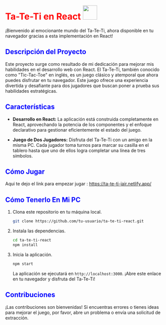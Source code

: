 # <span style="color:red">Ta-Te-Ti en React <img src="https://cdn4.iconfinder.com/data/icons/logos-3/600/React.js_logo-512.png" style="width:45px;"></span>

¡Bienvenido al emocionante mundo del Ta-Te-Ti, ahora disponible en tu navegador gracias a esta implementación en React!

## <span style="color:blue">Descripción del Proyecto</span>

Este proyecto surge como resultado de mi dedicación para mejorar mis habilidades en el desarrollo web con React. El Ta-Te-Ti, también conocido como "Tic-Tac-Toe" en inglés, es un juego clásico y atemporal que ahora puedes disfrutar en tu navegador. Este juego ofrece una experiencia divertida y desafiante para dos jugadores que buscan poner a prueba sus habilidades estratégicas.

## <span style="color:blue">Características</span>

- **Desarrollo en React:** La aplicación está construida completamente en React, aprovechando la potencia de los componentes y el enfoque declarativo para gestionar eficientemente el estado del juego.

- **Juego de Dos Jugadores:** Disfruta del Ta-Te-Ti con un amigo en la misma PC. Cada jugador toma turnos para marcar su casilla en el tablero hasta que uno de ellos logra completar una línea de tres símbolos.

## <span style="color:blue">Cómo Jugar</span>

Aqui te dejo el link para empezar jugar : https://ta-te-ti-jair.netlify.app/

## <span style="color:blue">Cómo Tenerlo En Mi PC</span>

1. Clona este repositorio en tu máquina local.

    ```bash
    git clone https://github.com/tu-usuario/ta-te-ti-react.git
    ```

2. Instala las dependencias.

    ```bash
    cd ta-te-ti-react
    npm install
    ```

3. Inicia la aplicación.

    ```bash
    npm start
    ```

    La aplicación se ejecutará en `http://localhost:3000`. ¡Abre este enlace en tu navegador y disfruta del Ta-Te-Ti!

## <span style="color:blue">Contribuciones</span>

¡Las contribuciones son bienvenidas! Si encuentras errores o tienes ideas para mejorar el juego, por favor, abre un problema o envía una solicitud de extracción.
